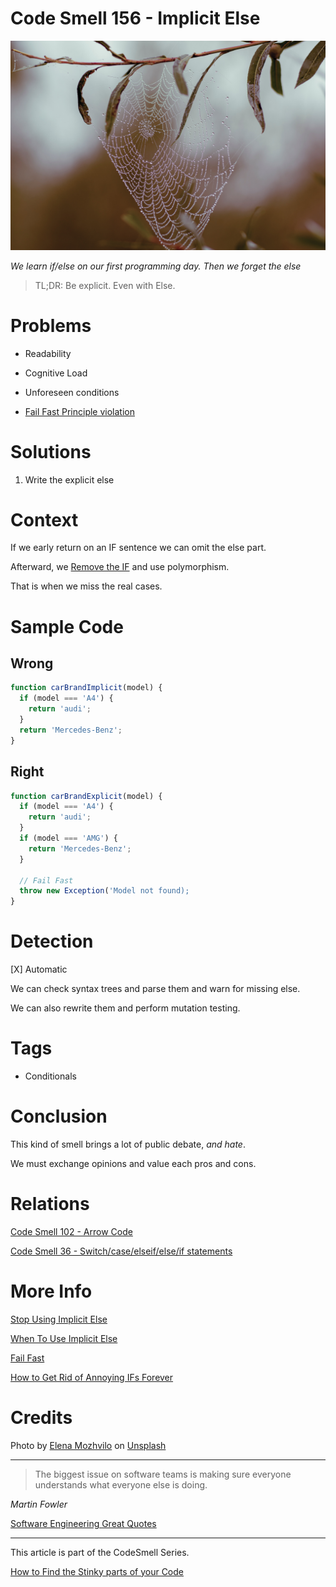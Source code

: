 # Code Smell 156 - Implicit Else

![Code Smell 156 - Implicit Else](elena-mozhvilo-3Jexb7VC6KA-unsplash.jpg)

*We learn if/else on our first programming day. Then we forget the else*

> TL;DR: Be explicit. Even with Else.

# Problems

- Readability

- Cognitive Load

- Unforeseen conditions

- [Fail Fast Principle violation](../../Theory/Fail%20Fast/readme.md)

# Solutions

1. Write the explicit else

# Context

If we early return on an IF sentence we can omit the else part. 

Afterward, we [Remove the IF](../../Theory/How%20to%20Get%20Rid%20of%20Annoying%20IFs%20Forever/readme.md) and use polymorphism.

That is when we miss the real cases.

# Sample Code

## Wrong

[Gist Url]: # (https://gist.github.com/mcsee/8d2eb5957180d324326e2c30a72166f6)
```javascript
function carBrandImplicit(model) {
  if (model === 'A4') {
    return 'audi';
  }
  return 'Mercedes-Benz';
}
```

## Right

[Gist Url]: # (https://gist.github.com/mcsee/34f2e6cc97fb6ef9cb77f8998aaa790e)
```javascript
function carBrandExplicit(model) {
  if (model === 'A4') {
    return 'audi';
  }
  if (model === 'AMG') {
    return 'Mercedes-Benz';
  }
  
  // Fail Fast
  throw new Exception('Model not found);
}
```

# Detection

[X] Automatic 

We can check syntax trees and parse them and warn for missing else.

We can also rewrite them and perform mutation testing.

# Tags

- Conditionals

# Conclusion

This kind of smell brings a lot of public debate, *and hate*.

We must exchange opinions and value each pros and cons.

# Relations

[Code Smell 102 - Arrow Code](../../Code%20Smells/Code%20Smell%20102%20-%20Arrow%20Code/readme.md)

[Code Smell 36 - Switch/case/elseif/else/if statements](../../Code%20Smells/Code%20Smell%2036%20-%20Switch%20case%20elseif%20else%20if%20statements/readme.md)

# More Info

[Stop Using Implicit Else](https://javascript.plainenglish.io/advice-from-a-senior-dev-stop-using-the-implicit-else-2a2ecf0a3583)

[When To Use Implicit Else](https://medium.com/lost-but-coding/when-to-use-implicit-else-e891cdcfe1bd)

[Fail Fast](../../Theory/Fail%20Fast/readme.md)

[How to Get Rid of Annoying IFs Forever](../../Theory/How%20to%20Get%20Rid%20of%20Annoying%20IFs%20Forever/readme.md)

# Credits

Photo by [Elena Mozhvilo](https://unsplash.com/es/@miracleday) on [Unsplash](https://unsplash.com/s/photos/invisible)
  
* * *

> The biggest issue on software teams is making sure everyone understands what everyone else is doing.

_Martin Fowler_
 
[Software Engineering Great Quotes](../../Quotes/Software%20Engineering%20Great%20Quotes/readme.md)

* * *

This article is part of the CodeSmell Series.

[How to Find the Stinky parts of your Code](../../Code%20Smells/How%20to%20Find%20the%20Stinky%20parts%20of%20your%20Code/readme.md)